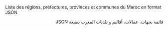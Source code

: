 Liste des régions, préfectures, provinces et communes du Maroc en format JSON 
<div dir="rtl">
قائمة بجهات، عمالات، أقاليم و بلديات المغرب بصيغة JSON
</div>
 
